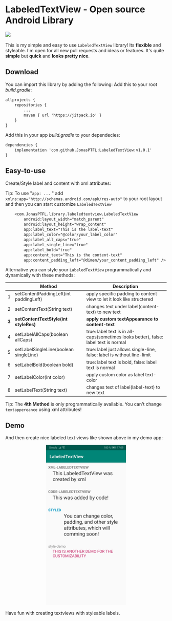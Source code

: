 # LabeledTextView - Open source Android Library


[![](https://jitpack.io/v/JonasPTFL/LabeledTextView.svg)](https://jitpack.io/#JonasPTFL/LabeledTextView)

This is my simple and easy to use  `LabeledTextView` library! Its **flexible** and styleable. I'm open for all new pull requests and ideas or features. It's quite **simple** but **quick** and **looks pretty nice**.

## Download

You can import this library by adding the following:
Add this to your root _build.gradle_:
```
allprojects {
    repositories {
        ...
        maven { url 'https://jitpack.io' }
    }
}
```
Add this in your app _build.gradle_ to your dependecies:
```
dependencies {
    implementation 'com.github.JonasPTFL:LabeledTextView:v1.0.1'
}
```
## Easy-to-use
Create/Style label and content with xml attributes:

Tip: To use "`app: ...` " add 
`xmlns:app="http://schemas.android.com/apk/res-auto"`
to your root layout and then you can start customize `LabeledTextView`
```
    <com.JonasPTFL.library.labeledtextview.LabeledTextView
        android:layout_width="match_parent"
        android:layout_height="wrap_content"
        app:label_text="This is the label-text"
        app:label_color="@color/your_label_color"
        app:label_all_caps="true"
        app:label_single_line="true"
        app:label_bold="true"
        app:content_text="This is the content-text"
        app:content_padding_left="@dimen/your_content_padding_left" />
```
Alternative you can style your `LabeledTextView` programmatically and dynamically with these methods:

|   	| Method                                 	| Description                                                                          	|
|---	|----------------------------------------	|--------------------------------------------------------------------------------------	|
| 1 	| setContentPaddingLeft(int paddingLeft) 	| apply specific padding to content view to let it look like structered                	|
| 2 	| setContentText(String text)            	| changes text under label(content-text) to new text                                   	|
| **3** 	| **setContentTextStyle(int styleRes)**      	| **apply custom textAppearance to content-text**                                          	|
| 4 	| setLabelAllCaps(boolean allCaps)       	| true: label text is in all-caps(sometimes looks better), false: label text is normal 	|
| 5 	| setLabelSingleLine(boolean singleLine) 	| true: label just allows single-line, false: label is without line-limit              	|
| 6 	| setLabelBold(boolean bold)             	| true: label text is bold, false: label text is normal                                	|
| 7 	| setLabelColor(int color)               	| apply custom color as label text-color                                               	|
| 8 	| setLabelText(String text)              	| changes text of label(label-text) to new text                                        	|

Tip: The **4th Method** is only programmatically available. You can't change `textappereance` using xml attributes! 

## Demo
And then create nice labeled text views like shown above in my demo app:
<p align="center">
  <img src="https://github.com/JonasPTFL/LabeledTextView/blob/master/screenshots/demo_scrrenshot.jpg?raw=true" height="500" title="demo-app-screenshot">
</p>



Have fun with creating textviews with styleable labels.
